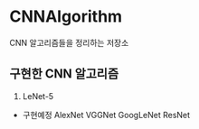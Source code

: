 # CNNAlgorithm
CNN 알고리즘들을 정리하는 저장소

## 구현한 CNN 알고리즘
1. LeNet-5

- 구현예정
AlexNet
VGGNet
GoogLeNet
ResNet
